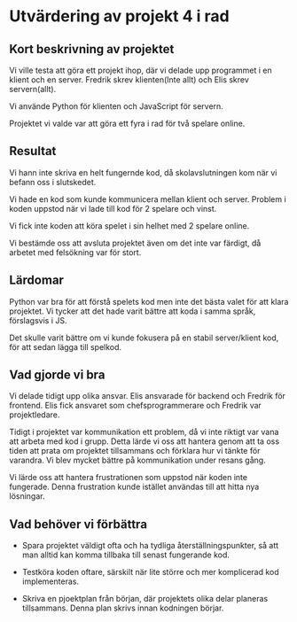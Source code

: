 # Utvärdering av projekt 4 i rad


## Kort beskrivning av projektet
Vi ville testa att göra ett projekt ihop, där vi delade upp programmet i en klient och en server. Fredrik skrev klienten(Inte allt) och Elis skrev servern(allt).

Vi använde Python för klienten och JavaScript för servern.

Projektet vi valde var att göra ett fyra i rad för två spelare online.

## Resultat
Vi hann inte skriva en helt fungernde kod, då skolavslutningen kom när vi befann oss i slutskedet.

Vi hade en kod som kunde kommunicera mellan klient och server. Problem i koden uppstod när vi lade till kod för 2 spelare och vinst.

Vi fick inte koden att köra spelet i sin helhet med 2 spelare online.

Vi bestämde oss att avsluta projektet även om det inte var färdigt, då arbetet med felsökning var för stort.

## Lärdomar

Python var bra för att förstå spelets kod men inte det bästa valet för att klara projektet. Vi tycker att det hade varit bättre att koda i samma språk, förslagsvis i JS.

Det skulle varit bättre om vi kunde fokusera på en stabil server/klient kod, för att sedan lägga till spelkod.

## Vad gjorde vi bra

Vi delade tidigt upp olika ansvar. Elis ansvarade för backend och Fredrik för frontend. Elis fick ansvaret som chefsprogrammerare och Fredrik var projektledare.

Tidigt i projektet var kommunikation ett problem, då vi inte riktigt var vana att arbeta med kod i grupp. Detta lärde vi oss att hantera genom att ta oss tiden att prata om projektet tillsammans och förklara hur vi tänkte för varandra. Vi blev mycket bättre på kommunikation under resans gång.

Vi lärde oss att hantera frustrationen som uppstod när koden inte fungerade. Denna frustration kunde istället användas till att hitta nya lösningar.


## Vad behöver vi förbättra

- Spara projektet väldigt ofta och ha tydliga återställningspunkter, så att man alltid kan komma tillbaka till senast fungerande kod.

- Testköra koden oftare, särskilt när lite större och mer komplicerad kod implementeras.

- Skriva en pjoektplan från början, där projektets olika delar planeras tillsammans. Denna plan skrivs innan kodningen börjar.



